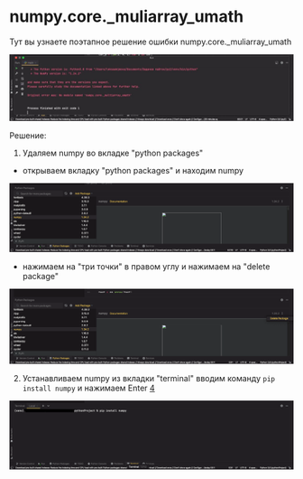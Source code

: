 # numpy.core._muliarray_umath
Тут вы узнаете поэтапное решение ошибки numpy.core._muliarray_umath

![1](https://github.com/akimwife/numpy.core._multiarray_umath/blob/main/1.JPG)

Решение:

1.  Удаляем numpy во вкладке "python packages"
* открываем вкладку "python packages" и находим numpy

![2](https://github.com/akimwife/numpy.core._multiarray_umath/blob/main/2.png)

* нажимаем на "три точки" в правом углу и нажимаем на "delete package"

![3](https://github.com/akimwife/numpy.core._multiarray_umath/blob/main/3.png)

2.  Устанавливаем numpy из вкладки "terminal"
вводим команду `pip install numpy` и нажимаем Enter
[4](https://github.com/akimwife/numpy.core._multiarray_umath/blob/main/4.png)


![5](https://github.com/akimwife/numpy.core._multiarray_umath/blob/main/5.png)
